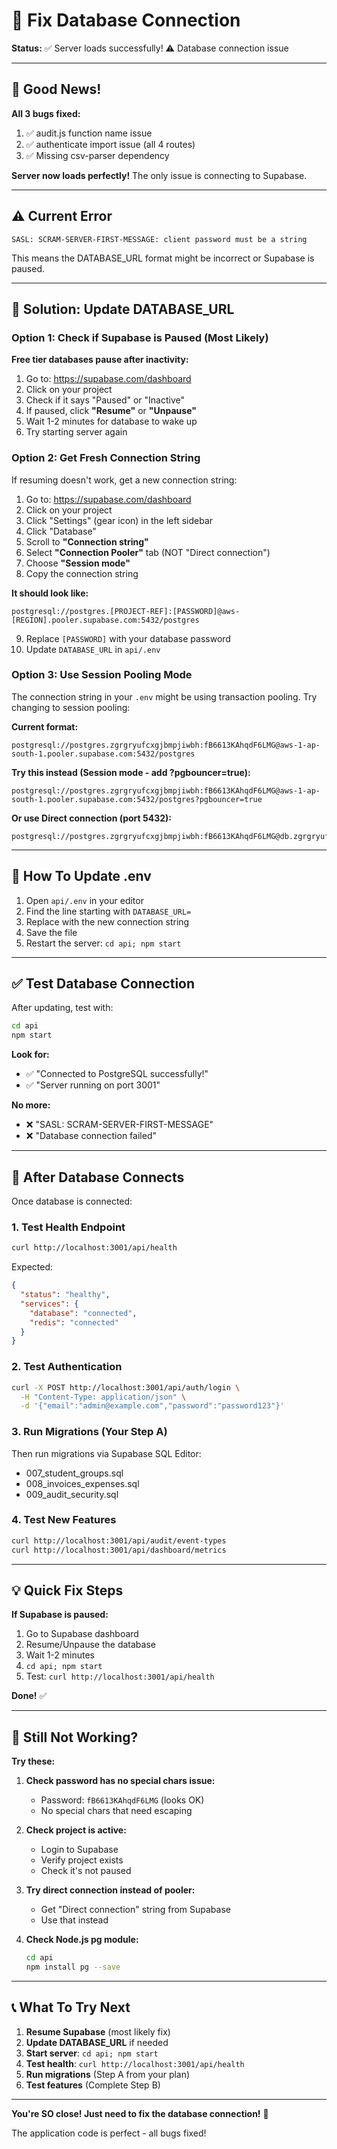 # 🔧 Fix Database Connection

**Status:** ✅ Server loads successfully! ⚠️  Database connection issue

---

## 🎉 Good News!

**All 3 bugs fixed:**
1. ✅ audit.js function name issue
2. ✅ authenticate import issue (all 4 routes)
3. ✅ Missing csv-parser dependency

**Server now loads perfectly!** The only issue is connecting to Supabase.

---

## ⚠️ Current Error

```
SASL: SCRAM-SERVER-FIRST-MESSAGE: client password must be a string
```

This means the DATABASE_URL format might be incorrect or Supabase is paused.

---

## 🔧 Solution: Update DATABASE_URL

### Option 1: Check if Supabase is Paused (Most Likely)

**Free tier databases pause after inactivity:**

1. Go to: https://supabase.com/dashboard
2. Click on your project
3. Check if it says "Paused" or "Inactive"
4. If paused, click **"Resume"** or **"Unpause"**
5. Wait 1-2 minutes for database to wake up
6. Try starting server again

### Option 2: Get Fresh Connection String

If resuming doesn't work, get a new connection string:

1. Go to: https://supabase.com/dashboard
2. Click on your project  
3. Click "Settings" (gear icon) in the left sidebar
4. Click "Database"
5. Scroll to **"Connection string"**
6. Select **"Connection Pooler"** tab (NOT "Direct connection")
7. Choose **"Session mode"**
8. Copy the connection string

**It should look like:**
```
postgresql://postgres.[PROJECT-REF]:[PASSWORD]@aws-[REGION].pooler.supabase.com:5432/postgres
```

9. Replace `[PASSWORD]` with your database password
10. Update `DATABASE_URL` in `api/.env`

### Option 3: Use Session Pooling Mode

The connection string in your `.env` might be using transaction pooling. Try changing to session pooling:

**Current format:**
```
postgresql://postgres.zgrgryufcxgjbmpjiwbh:fB6613KAhqdF6LMG@aws-1-ap-south-1.pooler.supabase.com:5432/postgres
```

**Try this instead (Session mode - add ?pgbouncer=true):**
```
postgresql://postgres.zgrgryufcxgjbmpjiwbh:fB6613KAhqdF6LMG@aws-1-ap-south-1.pooler.supabase.com:5432/postgres?pgbouncer=true
```

**Or use Direct connection (port 5432):**
```
postgresql://postgres.zgrgryufcxgjbmpjiwbh:fB6613KAhqdF6LMG@db.zgrgryufcxgjbmpjiwbh.supabase.co:5432/postgres
```

---

## 📝 How To Update .env

1. Open `api/.env` in your editor
2. Find the line starting with `DATABASE_URL=`
3. Replace with the new connection string
4. Save the file
5. Restart the server: `cd api; npm start`

---

## ✅ Test Database Connection

After updating, test with:

```bash
cd api
npm start
```

**Look for:**
- ✅ "Connected to PostgreSQL successfully!"
- ✅ "Server running on port 3001"

**No more:**
- ❌ "SASL: SCRAM-SERVER-FIRST-MESSAGE"
- ❌ "Database connection failed"

---

## 🎯 After Database Connects

Once database is connected:

### 1. Test Health Endpoint
```bash
curl http://localhost:3001/api/health
```

Expected:
```json
{
  "status": "healthy",
  "services": {
    "database": "connected",
    "redis": "connected"
  }
}
```

### 2. Test Authentication
```bash
curl -X POST http://localhost:3001/api/auth/login \
  -H "Content-Type: application/json" \
  -d '{"email":"admin@example.com","password":"password123"}'
```

### 3. Run Migrations (Your Step A)
Then run migrations via Supabase SQL Editor:
- 007_student_groups.sql
- 008_invoices_expenses.sql
- 009_audit_security.sql

### 4. Test New Features
```bash
curl http://localhost:3001/api/audit/event-types
curl http://localhost:3001/api/dashboard/metrics
```

---

## 💡 Quick Fix Steps

**If Supabase is paused:**
1. Go to Supabase dashboard
2. Resume/Unpause the database  
3. Wait 1-2 minutes
4. `cd api; npm start`
5. Test: `curl http://localhost:3001/api/health`

**Done!** ✅

---

## 🐛 Still Not Working?

**Try these:**

1. **Check password has no special chars issue:**
   - Password: `fB6613KAhqdF6LMG` (looks OK)
   - No special chars that need escaping

2. **Check project is active:**
   - Login to Supabase
   - Verify project exists
   - Check it's not paused

3. **Try direct connection instead of pooler:**
   - Get "Direct connection" string from Supabase
   - Use that instead

4. **Check Node.js pg module:**
   ```bash
   cd api
   npm install pg --save
   ```

---

## 📞 What To Try Next

1. **Resume Supabase** (most likely fix)
2. **Update DATABASE_URL** if needed
3. **Start server**: `cd api; npm start`
4. **Test health**: `curl http://localhost:3001/api/health`
5. **Run migrations** (Step A from your plan)
6. **Test features** (Complete Step B)

---

**You're SO close! Just need to fix the database connection!** 🚀

The application code is perfect - all bugs fixed!








